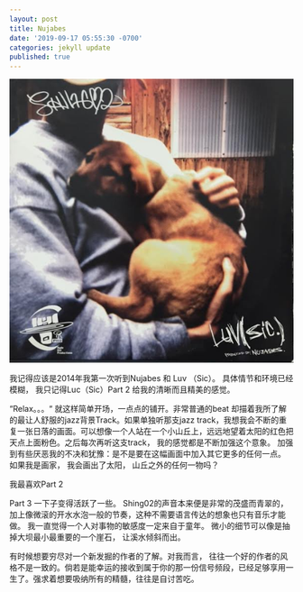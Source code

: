 ```yaml
---
layout: post
title: Nujabes
date: '2019-09-17 05:55:30 -0700'
categories: jekyll update
published: true
---
```


![lucsic.jpg](lucsic.jpg)

我记得应该是2014年我第一次听到Nujabes 和 Luv （Sic）。 具体情节和环境已经模糊， 我只记得Luc（Sic）Part 2 给我的清晰而且精美的感觉。

“Relax。。。“ 就这样简单开场，一点点的铺开。非常普通的beat 却描着我所了解的最让人舒服的jazz背景Track。如果单独听那支jazz track，我想我会不断的重复一张日落的画面。可以想像一个人站在一个小山丘上，远远地望着太阳的红色把天点上面粉色。之后每次再听这支track， 我的感觉都是不断加强这个意象。 加强到有些厌恶我的不决和犹豫：是不是要在这幅画面中加入其它更多的任何一点。 如果我是画家， 我会画出了太阳， 山丘之外的任何一物吗？ 

我最喜欢Part 2

Part 3 一下子变得活跃了一些。 Shing02的声音本来便是非常的茂盛而青翠的， 加上像微滚的开水水泡一般的节奏，这种不需要语言传达的想象也只有音乐才能做。 我一直觉得一个人对事物的敏感度一定来自于童年。 微小的细节可以像是抽掉大坝最小最重要的一个崖石， 让溪水倾斜而出。

有时候想要穷尽对一个新发掘的作者的了解。对我而言， 往往一个好的作者的风格不是一致的。倘若是能幸运的接收到属于你的那一份信号频段，已经足够享用一生了。强求着想要吸纳所有的精髓，往往是自讨苦吃。
